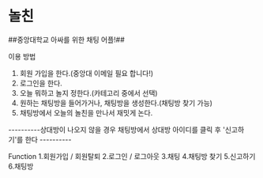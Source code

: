 # 놀친

##중앙대학교 아싸를 위한 채팅 어플!##

이용 방법
1. 회원 가입을 한다.(중앙대 이메일 필요 합니다!)
2. 로그인을 한다.
3. 오늘 뭐하고 놀지 정한다.(카테고리 중에서 선택)
4. 원하는 채팅방을 들어가거나, 채팅방을 생성한다.(채팅방 찾기 가능)
5. 채팅방에서 오늘의 놀친을 만나서 재밋게 논다.

----------상대방이 나오지 않을 경우 채팅방에서 상대방 아이디를 클릭 후 '신고하기'를 한다 ----------


Function
1.회원가입 / 회원탈퇴
2.로그인 / 로그아웃
3.채팅
4.채팅방 찾기
5.신고하기
6.채팅방 
